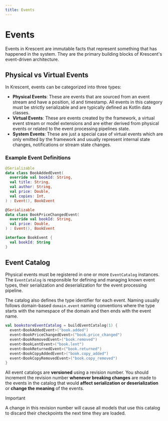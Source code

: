 ```yaml
---
title: Events
---
```


# Events

Events in Krescent are immutable facts that represent something that has happened in the system. They are the primary
building blocks of Krescent's event-driven architecture.

## Physical vs Virtual Events

In Krescent, events can be categorized into three types:

- **Physical Events**: These are events that are sourced from an event stream and have a position, id and timestamp.
  All events in this category must be strictly serializable and are typically defined as Kotlin data classes.
- **Virtual Events**: These are events created by the framework, a virtual event stream or model extensions and
  are either derived from physical events or related to the event processing pipelines state.
- **System Events**: These are just a special case of virtual events which are only emitted by the framework and usually
  represent internal state changes, notifications or stream state changes.

### Example Event Definitions

```kotlin
@Serializable
data class BookAddedEvent(
  override val bookId: String,
  val title: String,
  val author: String,
  val price: Double,
  val copies: Int,
) : Event(), BookEvent

@Serializable
data class BookPriceChangedEvent(
  override val bookId: String,
  val price: Double,
) : Event(), BookEvent

interface BookEvent {
  val bookId: String
}
```

## Event Catalog

Physical events must be registered in one or more `EventCatalog` instances. The `EventCatalog` is responsible for
defining and managing known event types, their serialization and deserialization for the event processing pipeline.

The catalog also defines the type identifier for each event. Naming usually follows domain-based `domain.event`
naming conventions where the type starts with the namespace of the domain and then ends with the event name.

```kotlin
val bookstoreEventCatalog = buildEventCatalog(1) {
  event<BookAddedEvent>("book.added")
  event<BookPriceChangedEvent>("book.price_changed")
  event<BookRemovedEvent>("book.removed")
  event<BookLentEvent>("book.lent")
  event<BookReturnedEvent>("book.returned")
  event<BookCopyAddedEvent>("book.copy_added")
  event<BookCopyRemovedEvent>("book.copy_removed")
}
```

All event catalogs are **versioned** using a revision number. You should increment the revision number **whenever
breaking changes** are made to the events in the catalog that would **affect serialization or deserialization** or
**change the meaning** of the events.

> [!IMPORTANT]
> A change in this revision number will cause all models that use this catalog to discard their checkpoints the next
> time they are loaded.

